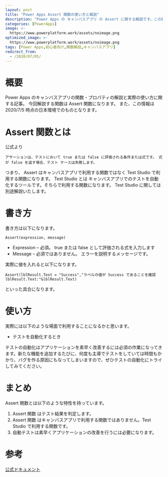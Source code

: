 ```yaml
---
layout: post
title: "Power Apps Assert 関数の使い方と解説"
description: "Power Apps の キャンバスアプリ の Assert に関する解説です。この記事を読むことで　Assert の使い方をマスターすることができます。Assert Test Sutudio で利用できる関数でテスト結果を確認するために利用します "
categories: [PowerApps]
image: >-
  https://www.powerplatform.work/assets/noimage.png
optimized_image: >-
  https://www.powerplatform.work/assets/noimage.png
tags: [Power Apps,初心者向け,関数解説,キャンバスアプリ]
redirect_from:
  - /2020/07/05/
---
```


#  概要

Power Apps のキャンバスアプリの関数・プロパティの解説と実際の使い方に関する記事。
今回解説する関数は Assert 関数になります。
また、この情報は 2020/7/5 時点の日本環境でのものとなります。

# Assert 関数とは

公式より
```
アサーションは、テストにおいて true または false に評価される条件または式です。 式が false を返す場合、テスト ケースは失敗します。
```

つまり、 Assert はキャンバスアプリで利用する関数ではなく Test Studio で利用する関数になります。
Test Studio とは キャンバスアプリでのテストを自動化するツールです。そちらで利用する関数になります。
Test Studio に関しては別途解説いたします。


# 書き方
書き方は以下になります。

```
Assert(expression, message)
```

- Expression – 必須。 true または false として評価される式を入力します
- Message – 必須ではありません。 エラーを説明するメッセージです。

実際に値を入れると以下になります。

```
Assert(lblResult.Text = "Success","ラベルの値が Success であることを確認 lblResult.Text:"&lblResult.Text)
```

といった具合になります。


# 使い方

実際には以下のような場面で利用することになるかと思います。

- テストを自動化するとき

テストの自動化はアプリケーションを素早く改善するには必須の作業になってきます。新たな機能を追加するたびに、何度も主導でテストをしていては時間もかかり、バグを作る原因にもなってしまいますので、ぜひテストの自動化にトライしてみてください。

# まとめ

Assert 関数とは以下のような特性を持っています。

1. Assert 関数 はテスト結果を判定します。
2. Assert 関数 はキャンバスアプリで利用する関数ではありません。Test Studio で利用する関数です。
3. 自動テストは素早くアプリケーションの改善を行うには必要になります。



# 参考
[公式ドキュメント](https://docs.microsoft.com/ja-jp/powerapps/maker/canvas-apps/functions/function-assert)
